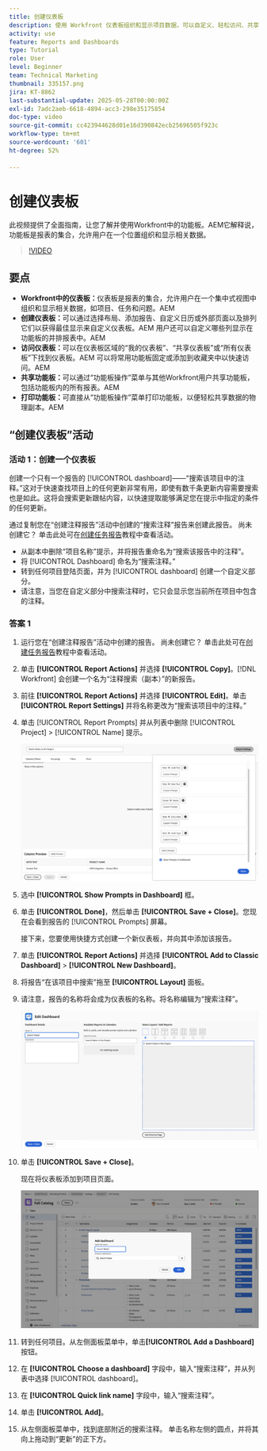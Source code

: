 ```yaml
---
title: 创建仪表板
description: 使用 Workfront 仪表板组织和显示项目数据，可以自定义、轻松访问、共享和打印，实现无缝项目管理和协作。
activity: use
feature: Reports and Dashboards
type: Tutorial
role: User
level: Beginner
team: Technical Marketing
thumbnail: 335157.png
jira: KT-8862
last-substantial-update: 2025-05-28T00:00:00Z
exl-id: 7adc2aeb-6618-4894-acc3-298e35175854
doc-type: video
source-git-commit: cc423944628d01e16d390842ecb25696505f923c
workflow-type: tm+mt
source-wordcount: '601'
ht-degree: 52%

---
```


# 创建仪表板

此视频提供了全面指南，让您了解并使用Workfront中的功能板。
&#x200B;AEM它解释说，功能板是报表的集合，允许用户在一个位置组织和显示相关数据。

>[!VIDEO](https://video.tv.adobe.com/v/335157/?quality=12&learn=on&enablevpops=0)

## 要点

* **Workfront中的仪表板：**&#x200B;仪表板是报表的集合，允许用户在一个集中式视图中组织和显示相关数据，如项目、任务和问题。&#x200B;AEM
* **创建仪表板：**&#x200B;可以通过选择布局、添加报告、自定义日历或外部页面以及排列它们以获得最佳显示来自定义仪表板。&#x200B;AEM 用户还可以自定义哪些列显示在功能板的并排报表中。&#x200B;AEM
* **访问仪表板：**&#x200B;可以在仪表板区域的“我的仪表板”、“共享仪表板”或“所有仪表板”下找到仪表板。&#x200B;AEM 可以将常用功能板固定或添加到收藏夹中以快速访问。&#x200B;AEM
* **共享功能板：**&#x200B;可以通过“功能板操作”菜单与其他Workfront用户共享功能板，包括功能板内的所有报表。&#x200B;AEM
* **打印功能板：**&#x200B;可直接从“功能板操作”菜单打印功能板，以便轻松共享数据的物理副本。&#x200B;AEM


## “创建仪表板”活动

### 活动 1：创建一个仪表板

创建一个只有一个报告的 [!UICONTROL dashboard]——“搜索该项目中的注释。”这对于快速查找项目上的任何更新非常有用，即使有数千条更新内容需要搜索也是如此。这将会搜索更新跟帖内容，以快速提取能够满足您在提示中指定的条件的任何更新。

通过复制您在“创建注释报告”活动中创建的“搜索注释”报告来创建此报告。 尚未创建它？ 单击此处可在[创建任务报告](https://experienceleague.adobe.com/en/docs/workfront-learn/tutorials-workfront/reporting/basic-reporting/create-a-task-report#activity-1-create-a-note-report-with-prompts)教程中查看活动。

* 从副本中删除“项目名称”提示，并将报告重命名为“搜索该报告中的注释”。
* 将 [!UICONTROL Dashboard] 命名为“搜索注释。”
* 转到任何项目登陆页面，并为 [!UICONTROL dashboard] 创建一个自定义部分。
* 请注意，当您在自定义部分中搜索注释时，它只会显示您当前所在项目中包含的注释。

### 答案 1

1. 运行您在“创建注释报告”活动中创建的报告。 尚未创建它？ 单击此处可在[创建任务报告](https://experienceleague.adobe.com/en/docs/workfront-learn/tutorials-workfront/reporting/basic-reporting/create-a-task-report#activity-1-create-a-note-report-with-prompts)教程中查看活动。
1. 单击 **[!UICONTROL Report Actions]** 并选择 **[!UICONTROL Copy]**。[!DNL Workfront] 会创建一个名为“注释搜索（副本）”的新报告。
1. 前往 **[!UICONTROL Report Actions]** 并选择 **[!UICONTROL Edit]**。单击 **[!UICONTROL Report Settings]** 并将名称更改为“搜索该项目中的注释。”
1. 单击 [!UICONTROL Report Prompts] 并从列表中删除 [!UICONTROL Project] > [!UICONTROL Name] 提示。

   ![创建新仪表板的屏幕图像](assets/edit-report-prompts.png)

1. 选中 **[!UICONTROL Show Prompts in Dashboard]** 框。
1. 单击 **[!UICONTROL Done]**，然后单击 **[!UICONTROL Save + Close]**。您现在会看到报告的 [!UICONTROL Prompts] 屏幕。

   接下来，您要使用快捷方式创建一个新仪表板，并向其中添加该报告。

1. 单击 **[!UICONTROL Report Actions]** 并选择 **[!UICONTROL Add to Classic Dashboard]** > **[!UICONTROL New Dashboard]**。
1. 将报告“在该项目中搜索”拖至 **[!UICONTROL Layout]** 面板。
1. 请注意，报告的名称将会成为仪表板的名称。将名称编辑为“搜索注释”。

   ![创建新仪表板的屏幕图像](assets/create-dashboard.png)

1. 单击 **[!UICONTROL Save + Close]**。

   现在将仪表板添加到项目页面。

   ![创建新仪表板的屏幕图像](assets/add-custom-section.png)

1. 转到任何项目。从左侧面板菜单中，单击&#x200B;**[!UICONTROL Add a Dashboard]**&#x200B;按钮。
1. 在 **[!UICONTROL Choose a dashboard]** 字段中，输入“搜索注释”，并从列表中选择 [!UICONTROL dashboard]。
1. 在 **[!UICONTROL Quick link name]** 字段中，输入“搜索注释”。
1. 单击 **[!UICONTROL Add]**。
1. 从左侧面板菜单中，找到底部附近的搜索注释。 单击名称左侧的圆点，并将其向上拖动到“更新”的正下方。

